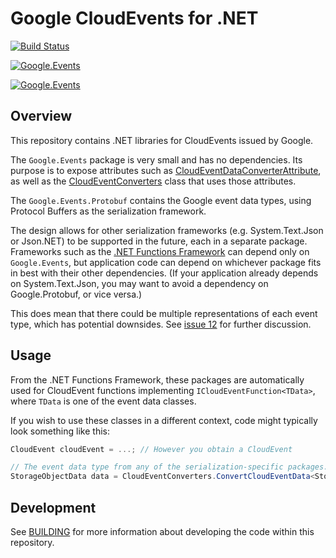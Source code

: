 # Google CloudEvents for  .NET

[![Build Status](https://img.shields.io/endpoint.svg?url=https%3A%2F%2Factions-badge.atrox.dev%2Fgoogleapis%2Fgoogle-cloudevents-dotnet%2Fbadge&style=flat)](https://actions-badge.atrox.dev/googleapis/google-cloudevents-dotnet/goto)

[![Google.Events](https://img.shields.io/nuget/vpre/Google.Events?label=Google.Events)](https://nuget.org/packages/Google.Events)

[![Google.Events](https://img.shields.io/nuget/vpre/Google.Events.Protobuf?label=Google.Events.Protobuf)](https://nuget.org/packages/Google.Events.Protobuf)

## Overview

This repository contains .NET libraries for CloudEvents issued by
Google.

The `Google.Events` package is very small and has no dependencies.
Its purpose is to expose attributes such as
[CloudEventDataConverterAttribute](src/Google.Events/CloudEventDataConverterAttribute.cs),
as well as the
[CloudEventConverters](https://github.com/googleapis/google-cloudevents-dotnet/blob/master/src/Google.Events/CloudEventConverters.cs)
class that uses those attributes.

The `Google.Events.Protobuf` contains the Google event data types,
using Protocol Buffers as the serialization framework.

The design allows for other serialization frameworks (e.g.
System.Text.Json or Json.NET) to be supported in the future, each in
a separate package. Frameworks such as the [.NET Functions
Framework](https://github.com/GoogleCloudPlatform/functions-framework-dotnet)
can depend only on `Google.Events`, but application code can depend
on whichever package fits in best with their other dependencies. (If
your application already depends on System.Text.Json, you may want
to avoid a dependency on Google.Protobuf, or vice versa.)

This does mean that there could be multiple representations of each
event type, which has potential downsides. See [issue
12](https://github.com/googleapis/google-cloudevents-dotnet/issues/12)
for further discussion.

## Usage

From the .NET Functions Framework, these packages are automatically
used for CloudEvent functions implementing
`ICloudEventFunction<TData>`, where `TData` is one of the event data
classes.

If you wish to use these classes in a different context, code might
typically look something like this:

```csharp
CloudEvent cloudEvent = ...; // However you obtain a CloudEvent

// The event data type from any of the serialization-specific packages.
StorageObjectData data = CloudEventConverters.ConvertCloudEventData<StorageData>(cloudEvent);
```

## Development

See [BUILDING](BUILDING.md) for more information about developing
the code within this repository.
